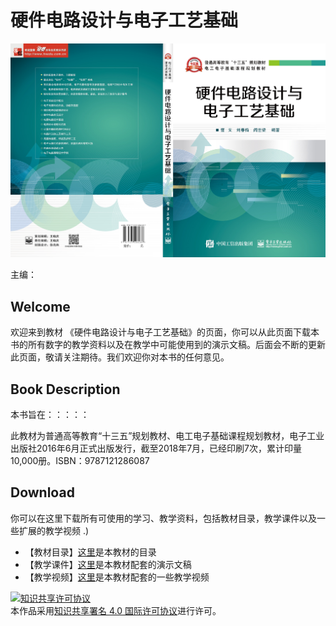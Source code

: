 # 硬件电路设计与电子工艺基础



![封面](/Image/封面.jpg)



主编：



## Welcome

欢迎来到教材 《硬件电路设计与电子工艺基础》的页面，你可以从此页面下载本书的所有数字的教学资料以及在教学中可能使用到的演示文稿。后面会不断的更新此页面，敬请关注期待。我们欢迎你对本书的任何意见。

## Book Description

本书旨在：：：：：

此教材为普通高等教育“十三五”规划教材、电工电子基础课程规划教材，电子工业出版社2016年6月正式出版发行，截至2018年7月，已经印刷7次，累计印量10,000册。ISBN：9787121286087  


## Download

你可以在这里下载所有可使用的学习、教学资料，包括教材目录，教学课件以及一些扩展的教学视频  .)

* 【教材目录】[这里](/Doc/电子工业出版社-《硬件电路设计与电子工艺基础》-目录.pdf)是本教材的目录
* 【教学课件】[这里]()是本教材配套的演示文稿
* 【教学视频】[这里]()是本教材配套的一些教学视频



<!-- Go to www.addthis.com/dashboard to customize your tools --> 

<script type="text/javascript" src="//s7.addthis.com/js/300/addthis_widget.js#pubid=ra-59cb1e1aae525c27"></script>

<a rel="license" href="http://creativecommons.org/licenses/by/4.0/"><img alt="知识共享许可协议" style="border-width:0" src="https://i.creativecommons.org/l/by/4.0/88x31.png" /></a><br />本作品采用<a rel="license" href="http://creativecommons.org/licenses/by/4.0/">知识共享署名 4.0 国际许可协议</a>进行许可。